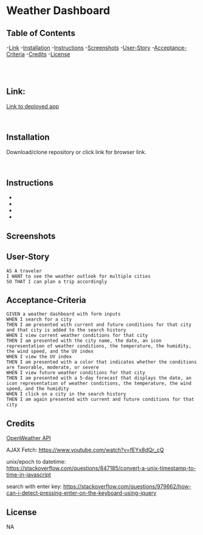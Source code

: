 <h1> Weather Dashboard </h1>

## Table of Contents

-[Link](#link) -[Installation](#installation) -[Instructions](#instructions) -[Screenshots](#screenshots) -[User-Story](#user-story) -[Acceptance-Criteria](#acceptance-criteria) -[Credits](#credits) -[License](#license)

<br></br>

## Link:

<a href="https://mbenson025.github.io/weather-dashboard/">Link to deployed app</a>

<br>

## Installation

Download/clone repository or click link for browser link.

<br>

## Instructions

-
-
-
-

## Screenshots

## User-Story

```
AS A traveler
I WANT to see the weather outlook for multiple cities
SO THAT I can plan a trip accordingly
```

## Acceptance-Criteria

```
GIVEN a weather dashboard with form inputs
WHEN I search for a city
THEN I am presented with current and future conditions for that city and that city is added to the search history
WHEN I view current weather conditions for that city
THEN I am presented with the city name, the date, an icon representation of weather conditions, the temperature, the humidity, the wind speed, and the UV index
WHEN I view the UV index
THEN I am presented with a color that indicates whether the conditions are favorable, moderate, or severe
WHEN I view future weather conditions for that city
THEN I am presented with a 5-day forecast that displays the date, an icon representation of weather conditions, the temperature, the wind speed, and the humidity
WHEN I click on a city in the search history
THEN I am again presented with current and future conditions for that city
```

## Credits

<a href="https://openweathermap.org/api/one-call-api">OpenWeather API</a>

AJAX Fetch: https://www.youtube.com/watch?v=fEYx8dQr_cQ

unix/epoch to datetime: https://stackoverflow.com/questions/847185/convert-a-unix-timestamp-to-time-in-javascript

search with enter key: https://stackoverflow.com/questions/979662/how-can-i-detect-pressing-enter-on-the-keyboard-using-jquery

## License

NA

